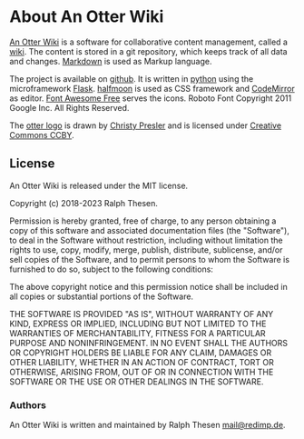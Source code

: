 # About An Otter Wiki

[An Otter Wiki](https://otterwiki.com) is a software for collaborative content management, called a [wiki](https://en.wikipedia.org/wiki/Wiki). The content is stored in a git repository, which keeps track of all data and changes. [Markdown](https://daringfireball.net/projects/markdown) is used as Markup language.

The project is available on [github](https://github.com/redimp/otterwiki). 
It is written in [python](https://www.python.org/) using the microframework [Flask](http://flask.pocoo.org/). [halfmoon](https://www.gethalfmoon.com) is used as CSS framework and [CodeMirror](https://codemirror.net/) as editor. [Font Awesome Free](https://fontawesome.com/license/free) serves the icons. Roboto Font Copyright 2011 Google Inc. All Rights Reserved.

The [otter logo](https://thenounproject.com/term/otter/27035) is drawn by [Christy Presler](http://christypresler.com/) and is licensed under [Creative Commons CCBY](https://creativecommons.org/licenses/by/3.0/us/legalcode).


## License

An Otter Wiki is released under the MIT license.

Copyright (c) 2018-2023 Ralph Thesen.

Permission is hereby granted, free of charge, to any person obtaining a copy of this software and associated documentation files (the "Software"), to deal in the Software without restriction, including without limitation the rights to use, copy, modify, merge, publish, distribute, sublicense, and/or sell copies of the Software, and to permit persons to whom the Software is furnished to do so, subject to the following conditions:

The above copyright notice and this permission notice shall be included in all copies or substantial portions of the Software.

THE SOFTWARE IS PROVIDED "AS IS", WITHOUT WARRANTY OF ANY KIND, EXPRESS OR IMPLIED, INCLUDING BUT NOT LIMITED TO THE WARRANTIES OF MERCHANTABILITY, FITNESS FOR A PARTICULAR PURPOSE AND NONINFRINGEMENT. IN NO EVENT SHALL THE AUTHORS OR COPYRIGHT HOLDERS BE LIABLE FOR ANY CLAIM, DAMAGES OR OTHER LIABILITY, WHETHER IN AN ACTION OF CONTRACT, TORT OR OTHERWISE, ARISING FROM, OUT OF OR IN CONNECTION WITH THE SOFTWARE OR THE USE OR OTHER DEALINGS IN THE SOFTWARE.

### Authors

An Otter Wiki is written and maintained by Ralph Thesen <mail@redimp.de>.

[modeline]: # ( vim: set fenc=utf-8 spell spl=en sts=4 et tw=72: )
